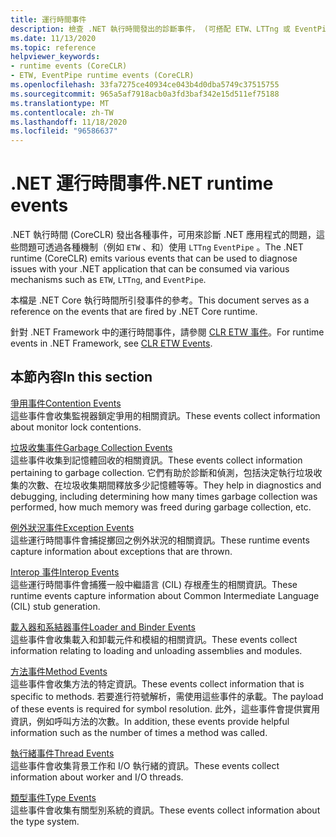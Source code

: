 ```yaml
---
title: 運行時間事件
description: 檢查 .NET 執行時間發出的診斷事件， (可搭配 ETW、LTTng 或 EventPipe 使用的 CoreCLR) 。
ms.date: 11/13/2020
ms.topic: reference
helpviewer_keywords:
- runtime events (CoreCLR)
- ETW, EventPipe runtime events (CoreCLR)
ms.openlocfilehash: 33fa7275ce40934ce043b4d0dba5749c37515755
ms.sourcegitcommit: 965a5af7918acb0a3fd3baf342e15d511ef75188
ms.translationtype: MT
ms.contentlocale: zh-TW
ms.lasthandoff: 11/18/2020
ms.locfileid: "96586637"
---
```

# <a name="net-runtime-events"></a><span data-ttu-id="dc468-103">.NET 運行時間事件</span><span class="sxs-lookup"><span data-stu-id="dc468-103">.NET runtime events</span></span>

<span data-ttu-id="dc468-104">.NET 執行時間 (CoreCLR) 發出各種事件，可用來診斷 .NET 應用程式的問題，這些問題可透過各種機制（例如 `ETW` 、和）使用 `LTTng` `EventPipe` 。</span><span class="sxs-lookup"><span data-stu-id="dc468-104">The .NET runtime (CoreCLR) emits various events that can be used to diagnose issues with your .NET application that can be consumed via various mechanisms such as `ETW`, `LTTng`, and `EventPipe`.</span></span>

<span data-ttu-id="dc468-105">本檔是 .NET Core 執行時間所引發事件的參考。</span><span class="sxs-lookup"><span data-stu-id="dc468-105">This document serves as a reference on the events that are fired by .NET Core runtime.</span></span>

<span data-ttu-id="dc468-106">針對 .NET Framework 中的運行時間事件，請參閱 [CLR ETW 事件](../../framework/performance/clr-etw-events.md)。</span><span class="sxs-lookup"><span data-stu-id="dc468-106">For runtime events in .NET Framework, see [CLR ETW Events](../../framework/performance/clr-etw-events.md).</span></span>

## <a name="in-this-section"></a><span data-ttu-id="dc468-107">本節內容</span><span class="sxs-lookup"><span data-stu-id="dc468-107">In this section</span></span>

<span data-ttu-id="dc468-108">[爭用事件](runtime-contention-events.md)</span><span class="sxs-lookup"><span data-stu-id="dc468-108">[Contention Events](runtime-contention-events.md)</span></span>\
<span data-ttu-id="dc468-109">這些事件會收集監視器鎖定爭用的相關資訊。</span><span class="sxs-lookup"><span data-stu-id="dc468-109">These events collect information about monitor lock contentions.</span></span>

<span data-ttu-id="dc468-110">[垃圾收集事件](runtime-garbage-collection-events.md)</span><span class="sxs-lookup"><span data-stu-id="dc468-110">[Garbage Collection Events](runtime-garbage-collection-events.md)</span></span>\
<span data-ttu-id="dc468-111">這些事件收集到記憶體回收的相關資訊。</span><span class="sxs-lookup"><span data-stu-id="dc468-111">These events collect information pertaining to garbage collection.</span></span> <span data-ttu-id="dc468-112">它們有助於診斷和偵測，包括決定執行垃圾收集的次數、在垃圾收集期間釋放多少記憶體等等。</span><span class="sxs-lookup"><span data-stu-id="dc468-112">They help in diagnostics and debugging, including determining how many times garbage collection was performed, how much memory was freed during garbage collection, etc.</span></span>

<span data-ttu-id="dc468-113">[例外狀況事件](runtime-exception-events.md)</span><span class="sxs-lookup"><span data-stu-id="dc468-113">[Exception Events](runtime-exception-events.md)</span></span>\
<span data-ttu-id="dc468-114">這些運行時間事件會捕捉擲回之例外狀況的相關資訊。</span><span class="sxs-lookup"><span data-stu-id="dc468-114">These runtime events capture information about exceptions that are thrown.</span></span>

<span data-ttu-id="dc468-115">[Interop 事件](runtime-interop-events.md)</span><span class="sxs-lookup"><span data-stu-id="dc468-115">[Interop Events](runtime-interop-events.md)</span></span>\
<span data-ttu-id="dc468-116">這些運行時間事件會捕獲一般中繼語言 (CIL) 存根產生的相關資訊。</span><span class="sxs-lookup"><span data-stu-id="dc468-116">These runtime events capture information about Common Intermediate Language (CIL) stub generation.</span></span>

<span data-ttu-id="dc468-117">[載入器和系結器事件](runtime-loader-binder-events.md)</span><span class="sxs-lookup"><span data-stu-id="dc468-117">[Loader and Binder Events](runtime-loader-binder-events.md)</span></span>\
<span data-ttu-id="dc468-118">這些事件會收集載入和卸載元件和模組的相關資訊。</span><span class="sxs-lookup"><span data-stu-id="dc468-118">These events collect information relating to loading and unloading assemblies and modules.</span></span>

<span data-ttu-id="dc468-119">[方法事件](runtime-method-events.md)</span><span class="sxs-lookup"><span data-stu-id="dc468-119">[Method Events](runtime-method-events.md)</span></span>\
<span data-ttu-id="dc468-120">這些事件會收集方法的特定資訊。</span><span class="sxs-lookup"><span data-stu-id="dc468-120">These events collect information that is specific to methods.</span></span> <span data-ttu-id="dc468-121">若要進行符號解析，需使用這些事件的承載。</span><span class="sxs-lookup"><span data-stu-id="dc468-121">The payload of these events is required for symbol resolution.</span></span> <span data-ttu-id="dc468-122">此外，這些事件會提供實用資訊，例如呼叫方法的次數。</span><span class="sxs-lookup"><span data-stu-id="dc468-122">In addition, these events provide helpful information such as the number of times a method was called.</span></span>

<span data-ttu-id="dc468-123">[執行緒事件](runtime-thread-events.md)</span><span class="sxs-lookup"><span data-stu-id="dc468-123">[Thread Events](runtime-thread-events.md)</span></span>\
<span data-ttu-id="dc468-124">這些事件會收集背景工作和 I/O 執行緒的資訊。</span><span class="sxs-lookup"><span data-stu-id="dc468-124">These events collect information about worker and I/O threads.</span></span>

<span data-ttu-id="dc468-125">[類型事件](runtime-type-events.md)</span><span class="sxs-lookup"><span data-stu-id="dc468-125">[Type Events](runtime-type-events.md)</span></span>\
<span data-ttu-id="dc468-126">這些事件會收集有關型別系統的資訊。</span><span class="sxs-lookup"><span data-stu-id="dc468-126">These events collect information about the type system.</span></span>
